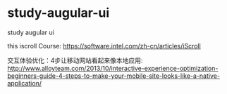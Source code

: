 study-augular-ui
================

study augular ui



this iscroll Course:
https://software.intel.com/zh-cn/articles/iScroll


交互体验优化：4步让移动网站看起来像本地应用:
http://www.alloyteam.com/2013/10/interactive-experience-optimization-beginners-guide-4-steps-to-make-your-mobile-site-looks-like-a-native-application/